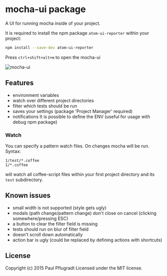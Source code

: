# mocha-ui package

A UI for running mocha inside of your project.

It is required to install the npm package `atom-ui-reporter` within your project:
```sh
npm install --save-dev atom-ui-reporter
```

Press `ctrl+shift+alt+m` to open the mocha-ui

![mocha-ui](https://cloud.githubusercontent.com/assets/1881921/7798031/b538ea94-02f4-11e5-8cb9-7d51c674f038.gif)

## Features
- environment variables
- watch over different project directories
- filter which tests should be run
- saves your settings (package 'Project Manager' required)
- notifications
It is possible to define the ENV (useful for usage with debug npm package)

### Watch
You can specify a pattern watch files. On changes mocha will be run.
Syntax:
```
1/test/*.coffee
1/*.coffee
```
will watch all coffee-script files within your first project directory and its `test` subdirectory.

## Known issues

- small width is not supported (style gets ugly)
- modals (path change/pattern change) don't close on cancel (clicking somewhere/pressing ESC)
- a button to clear the filter field is missing
- tests should run on blur of filter field
- doesn't scroll down automatically
- action bar is ugly (could be replaced by defining actions with shortcuts)

## License
Copyright (c) 2015 Paul Pflugradt
Licensed under the MIT license.
